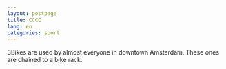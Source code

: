 ```yaml
---
layout: postpage
title: CCCC
lang: en
categories: sport
---
```

3Bikes are used by almost everyone in downtown Amsterdam. These ones are chained to a bike rack.